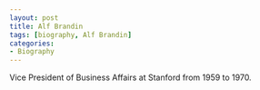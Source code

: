 ```yaml
---
layout: post
title: Alf Brandin
tags: [biography, Alf Brandin]
categories:
- Biography
---
```


Vice President of Business Affairs at Stanford from 1959 to 1970.
